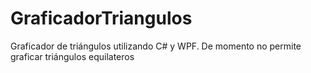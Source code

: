 # GraficadorTriangulos
Graficador de triángulos utilizando C# y WPF. De momento no permite graficar triángulos equilateros

